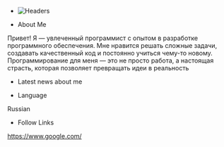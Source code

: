 * ![Headers](https://github.com/user-attachments/assets/23361fcf-7677-4abc-8e72-312b66498c91)



* About Me
  
Привет! Я — увлеченный программист с опытом в разработке программного обеспечения. Мне нравится решать сложные задачи, создавать качественный код и постоянно учиться чему-то новому. Программирование для меня — это не просто работа, а настоящая страсть, которая позволяет превращать идеи в реальность   

* Latest news about me

* Language

Russian

* Follow Links

https://www.google.com/
